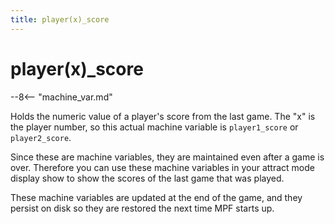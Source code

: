 ```yaml
---
title: player(x)_score
---
```


# player(x)\_score


--8<-- "machine_var.md"

Holds the numeric value of a player's score from the last game. The
"x" is the player number, so this actual machine variable is
`player1_score` or `player2_score`.

Since these are machine variables, they are maintained even after a game
is over. Therefore you can use these machine variables in your attract
mode display show to show the scores of the last game that was played.

These machine variables are updated at the end of the game, and they
persist on disk so they are restored the next time MPF starts up.
